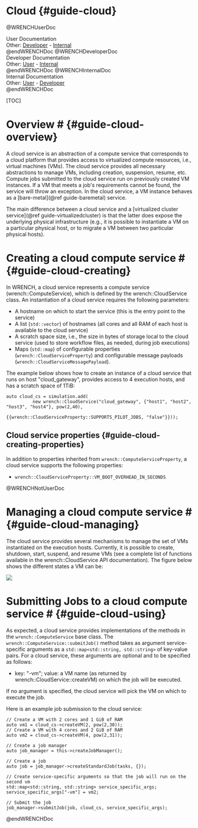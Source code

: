 Cloud                        {#guide-cloud}
============

@WRENCHUserDoc <div class="doc-type">User Documentation</div><div class="doc-link">Other: <a href="../developer/guide-cloud.html">Developer</a> - <a href="../internal/guide-cloud.html">Internal</a></div> @endWRENCHDoc
@WRENCHDeveloperDoc  <div class="doc-type">Developer Documentation</div><div class="doc-link">Other: <a href="../user/guide-cloud.html">User</a> - <a href="../internal/guide-cloud.html">Internal</a></div> @endWRENCHDoc
@WRENCHInternalDoc  <div class="doc-type">Internal Documentation</div><div class="doc-link">Other: <a href="../user/guide-cloud.html">User</a> -  <a href="../developer/guide-cloud.html">Developer</a></div> @endWRENCHDoc

[TOC]

# Overview #            {#guide-cloud-overview}

A cloud service is an abstraction of a compute service that corresponds to a
cloud platform that provides access to virtualized compute resources, i.e., 
virtual machines (VMs). The cloud service provides all necessary abstractions 
to manage VMs, including creation, suspension, resume, etc. Compute jobs 
submitted to the cloud service run on previously created VM instances.
If a VM that meets a job's requirements cannot be found, the 
service will throw an exception. In the cloud service, a VM instance behaves as a
[bare-metal](@ref guide-baremetal) service.

The main difference between a cloud service and a [virtualized cluster
service](@ref guide-virtualizedcluster) is that the latter does expose the underlying
physical infrastructure (e.g., it is possible to instantiate a VM on a
particular physical host, or to migrate a VM between two particular
physical hosts).


# Creating a cloud compute service #        {#guide-cloud-creating}

In WRENCH, a cloud service represents a compute service (wrench::ComputeService), 
which is defined by the wrench::CloudService class. An instantiation of a cloud 
service requires the following parameters:

- A hostname on which to start the service (this is the entry point to the service)
- A list (`std::vector`) of hostnames (all cores and all RAM of each host is available to the cloud service) 
- A scratch space size, i.e., the size in bytes of storage local to the cloud service (used to store
  workflow files, as needed, during job executions) 
- Maps (`std::map`) of configurable properties (`wrench::CloudServiceProperty`) and configurable message 
  payloads (`wrench::CloudServiceMessagePayload`).

The example below shows how to create an instance of a cloud service that runs 
on host "cloud_gateway", provides access to 4 execution hosts, and has a scratch 
space of 1TiB:

~~~~~~~~~~~~~{.cpp}
auto cloud_cs = simulation.add(
          new wrench::CloudService("cloud_gateway", {"host1", "host2", "host3", "host4"}, pow(2,40),
                                   {{wrench::CloudServiceProperty::SUPPORTS_PILOT_JOBS, "false"}}));
~~~~~~~~~~~~~

## Cloud service properties             {#guide-cloud-creating-properties}

In addition to properties inherited from `wrench::ComputeServiceProperty`, a cloud 
service supports the following properties:

- `wrench::CloudServiceProperty::VM_BOOT_OVERHEAD_IN_SECONDS`

@WRENCHNotUserDoc  

# Managing a cloud compute service #        {#guide-cloud-managing}

The cloud service provides several mechanisms to manage the set of VMs instantiated
on the execution hosts. Currently, it is possible to create, shutdown, start,
suspend, and resume VMs (see a complete list of functions available in the 
wrench::CloudService API documentation). The figure below shows the different states
a VM can be:

![](images/wrench-guide-cloud-state-diagram.png)
<br/>

# Submitting Jobs to a cloud compute service #        {#guide-cloud-using}

As expected, a cloud service provides implementations of the methods
in the `wrench::ComputeService` base class. The
`wrench::ComputeService::submitJob()` method takes as argument
service-specific arguments as a `std::map<std::string, std::string>` of
key-value pairs.  For a cloud service, these arguments are optional and to be specified as follows:

  - key: "-vm"; value: a VM name (as returned by wrench::CloudService::createVM)  on which the job will be executed. 

If no argument is specified, the cloud service will pick the VM on which to execute
the job. 

Here is an example job submission to the cloud service:

~~~~~~~~~~~~~{.cpp}
// Create a VM with 2 cores and 1 GiB of RAM
auto vm1 = cloud_cs->createVM(2, pow(2,30));
// Create a VM with 4 cores and 2 GiB of RAM
auto vm2 = cloud_cs->createVM(4, pow(2,31));

// Create a job manager
auto job_manager = this->createJobManager();

// Create a job
auto job = job_manager->createStandardJob(tasks, {});

// Create service-specific arguments so that the job will run on the second vm
std::map<std::string, std::string> service_specific_args;
service_specific_args["-vm"] = vm2;

// Submit the job
job_manager->submitJob(job, cloud_cs, service_specific_args);
~~~~~~~~~~~~~


@endWRENCHDoc
